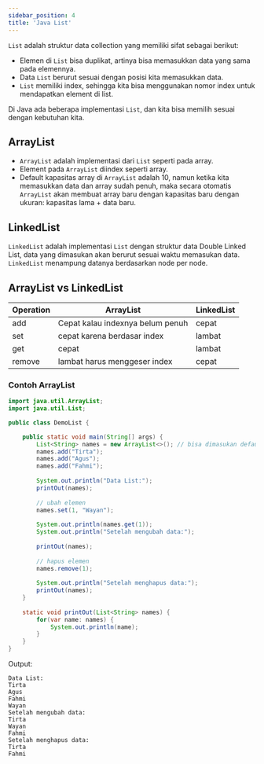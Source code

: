 ```yaml
---
sidebar_position: 4
title: 'Java List'
---
```


`List` adalah struktur data collection yang memiliki sifat sebagai berikut: 
 
 * Elemen  di `List` bisa duplikat, artinya bisa memasukkan data yang sama pada elemennya.
 * Data `List` berurut sesuai dengan posisi kita memasukkan data.
 * `List` memiliki index, sehingga kita bisa menggunakan nomor index untuk mendapatkan element di list.
 
 Di Java ada beberapa implementasi `List`, dan kita bisa memilih sesuai dengan kebutuhan kita.
 
 ## ArrayList

 * `ArrayList` adalah implementasi dari `List` seperti pada array.
 * Element pada `ArrayList` diindex seperti array. 
 * Default kapasitas array di `ArrayList` adalah 10, namun ketika kita memasukkan data dan array sudah penuh, maka secara otomatis `ArrayList` akan membuat array baru dengan kapasitas baru dengan ukuran: kapasitas lama + data baru.

## LinkedList

`LinkedList` adalah implementasi `List` dengan struktur data Double Linked List, data yang dimasukan akan berurut sesuai waktu memasukan data. `LinkedList` menampung datanya berdasarkan node per node. 

## ArrayList vs LinkedList

| Operation | ArrayList | LinkedList |
| --- |---|---|
| add | Cepat kalau indexnya belum penuh | cepat |
| set | cepat karena berdasar index | lambat |
| get | cepat | lambat |
| remove | lambat harus menggeser index | cepat |


### Contoh ArrayList

```java
import java.util.ArrayList;
import java.util.List;

public class DemoList {

	public static void main(String[] args) {
		List<String> names = new ArrayList<>(); // bisa dimasukan default kapasitas contoh ArrayList<>(100)
		names.add("Tirta");
		names.add("Agus");
		names.add("Fahmi");
		
		System.out.println("Data List:");
		printOut(names);
		
		// ubah elemen
		names.set(1, "Wayan");
		
		System.out.println(names.get(1));
		System.out.println("Setelah mengubah data:");
		
		printOut(names);
		
		// hapus elemen
		names.remove(1);
		
		System.out.println("Setelah menghapus data:");
		printOut(names);		
	}
	
	static void printOut(List<String> names) {
		for(var name: names) {
			System.out.println(name);			
		}
	}
}
```

Output:

```
Data List:
Tirta
Agus
Fahmi
Wayan
Setelah mengubah data:
Tirta
Wayan
Fahmi
Setelah menghapus data:
Tirta
Fahmi
```